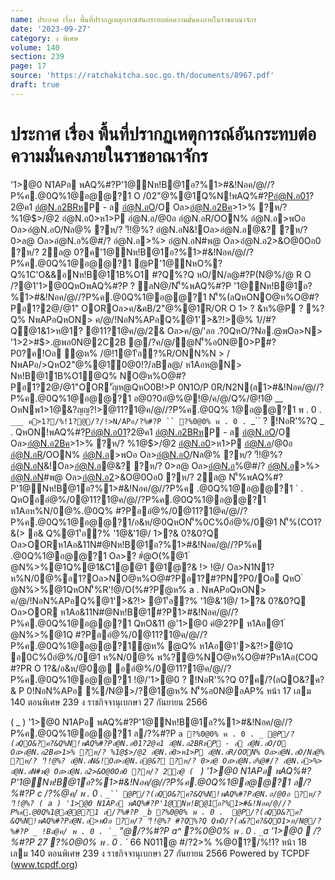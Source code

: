 ```yaml
---
name: ประกาศ เรื่อง พื้นที่ปรากฏเหตุการณ์อันกระทบต่อความมั่นคงภายในราชอาณาจักร
date: '2023-09-27'
category: ง พิเศษ
volume: 140
section: 239
page: 17
source: 'https://ratchakitcha.soc.go.th/documents/8967.pdf'
draft: true
---
```


# ประกาศ เรื่อง พื้นที่ปรากฏเหตุการณ์อันกระทบต่อความมั่นคงภายในราชอาณาจักร

'1>@0 N1APอ พAQ%#?P'1@Nห!B@1์อ?%1>#&!Nอค/@//?P%ค.@0Q%1@อ@@?1 O /02"@%@1์Q%N!พAQ%#?Pอํ@N.อ01?2@ค1 อํ@N.อ2BRหP - ล อํ@N.อO/O Oล>อํ@N.อ2Bค>1>% ?ห/? %1@$>/@2 อํ@N.อ0>ห1>P อํ@N.อ/@0อ อํ@N.อR/OON% อํ@N.อ>พOอ Oล>อํ@N.อO/Nล@% ?ห/? 'ั!!@%? อํ@N.อN&!Oล>อํ@N.อ@&? ?ห/? 0>ล@ Oล>อํ@N.อ%@#/? อํ@N.อ>%> อํ@N.อN#พ@ Oล>อํ@N.อ2>&O@0Oอ0 ?ห/? 2ล@ 0?ค'1@Nห!B@1์อ?%1>#&!Nอค/@//?P%ค.@0Q%1@อ@@?1 @P'1@NหO%? Q%1C'O&&อNห!B@1์1B%O1 #?Q%?Q หO/N/ล@#?P(N@%/@ R O /?@1'1>@0QหOพAQ%#?P ? ลN@/N'็%พAQ%#?P '1@Nห!B@1์อ?%1>#&!Nอค/@//?P%ค.@0Q%1@อ@@?1 N'็%(ลQหONO@ห%O@#?Pอ1?2@/@1" OOROล>ค/&คB/2"@%@1์R/OR O 1> ? &ห%@P ? %?Q% NพAPอQหON> ค/@/!NอN%APอQ%@1'>&?!>@% 1//#?Q@1&1>ห@1? @11?1@ค/@/2& Oล>ค/@/'ลอ .?0QหO/?Nอ.@พOล>N> '1>2>#$>.@พอ0N@2C2B @/?ค/@/ํ@N'็%อ0N@0>P#?P0?ค!Oอ ํ@ห% /@!1@1'้อ?%R/ONN%N > / NพAPอ/>QหO2"@%@1์0@0!?/ลBล@/ ห1Aอห@N> Nห!B@1์1B%O1@Q% NO@ห%O@#?Pอ1?2@/@1"OOR'ัญห@QหO0B!>P 0N1O/P 0R/N2N(ล1>#&!Nอค/@//?P%ค.@0Q%1@อ@@?1 อ@0?0อํ@%@!@/ค/@/Q%/@!1@ __ OหNพ1>1@&?ญญ?!>@11?1@ค/@//?P%ค.@0Q% 1@อ@@?1 พ . 0 . `___ ค>1?/%!1?@/?/!>N/APอ/?%#?P `` ?%0@0% พ . 0 . `_`` ? !NอR'%?Q _ . QหON!พAQ%#?Pอํ@N.อ01?2@ค1 อํ@N.อ2BRหP - ล อํ@N.อO/O Oล>อํ@N.อ2Bค>1>% ?ห/? %1@$>/@2 อํ@N.อ0>ห1>P อํ@N.อ/@0อ อํ@N.อR/OON% อํ@N.อ>พOอ Oล>อํ@N.อO/Nล@% ?ห/? 'ั!!@%? อํ@N.อN&!Oล>อํ@N.อ@&? ?ห/? 0>ล@ Oล>อํ@N.อ%@#/? อํ@N.อ>%> อํ@N.อN#พ@ Oล>อํ@N.อ2>&O@0Oอ0 ?ห/? 2ล@ N'็%พAQ%#?P'1@Nห!B@1์อ?%1>#&!Nอค/@//?P%ค .@0Q%1@อ@@?1 ` . QหOออํ@%/0@11?1@ค/@//?P%ค.@0Q%1@อ@@?1 ห1Aอห%N/0@%.@0Q% #?Pออํ@%/0@11?1@ค/@//?P%ค.@0Q%1@อ@@?1/อ&ห/@0QหON'็%0C%0์อํ@%/0@1 N'็%(CO1?&(> อ& Q%@1'้อ?% '1@&'1@/ 1>?& 0?&0?Q Oล>OORห1Aอ&11N#@Nห!B@1์อ?%1>#&!Nอค/@//?P%ค .@0Q%1@อ@@?1 Oล>? #ํ@O(%@1 ํ @N%>%@1Q%@1&C1@@1 @1ํ@?& !> !@/ Oล>N1N1? ห%N/0@%อ1?Oล>NO@ห%O@#?Pอ1?#?PN?P0/Oอ QหO ํ @N%>%@1QหON'็%R'!@/O(%#?Pํ@ห% a . NพAPอQหON> ค/@/!NอN%APอQ%@1'>&?!> @1'้อ?% '1@&'1@/ 1>?& 0?&0?Q Oล>OOR ห1Aอ&11N#@Nห!B@1์#?P1>#&!Nอค/@//?P%ค.@0Q%1@อ@@?1 QหO&11 @'1>@0 คํ@2?P ห1Aอ@1 ํ @N%>%@1Q #?Pออํ@%/0@11?1@ค/@//?P%ค.@0Q%1@อ@@?1ํ@ห% @Q% ห1Aอ@1'>&?!>@1Q อ0C%0์อํ@%/0@1 ห%N/0@% พ%?@%NO@ห%O@#?Pห1Aอ(COQ #?PR O 1?&/อ&ห/@0@ ออํ@%/0@11?1@ค/@//?P%ค.@0Q%1@อ@@?1 !@/'1>@0 ? !NอR'%?Q 0?ค/?(ลQO&?ค?& P 0!NอN%APอ %/N@>/?@1ํ@ห% N'็%อ0N@อAP% หน้า 17 เลม 140 ตอนพิเศษ 239 ง ราชกิจจานุเบกษา 27 กันยายน 2566

( _ ) '1>@0 N1APอ พAQ%#?P'1@Nห!B@1์อ?%1>#&!Nอค/@//?P%ค.@0Q%1@อ@@?1 ล/?%#?P `a ?%0@0% พ . 0 . `_`_ @P/?(ลQO&?ค?&Q%N!พAQ%#?Pอํ@N.อ01?2@ค1 อํ@N.อ2BRหP - ล อํ@N.อO/O Oล>อํ@N.อ2Bค>1>% ?ห/? %1@$>/@2 อํ@N.อ0>ห1>P อํ@N.อR/OON% Oล>อํ@N.อO/Nล@% ?ห/? 'ั!!@%? อํ@N.อN&!Oล>อํ@N.อ@&? ?ห/? 0>ล@ Oล>อํ@N.อ%@#/? อํ@N.อ>%> อํ@N.อN#พ@ Oล>อํ@N.อ2>&O@0Oอ0 ?ห/? 2ล@ ( ` ) '1>@0 N1APอ พAQ%#?P'1@Nห!B@1์อ?%1>#&!Nอค/@//?P%ค.@0Q%1@อ@@?1 ล/?%#?P _c /?%@ค/ พ . 0 . `_`` @P/?(ลQO&?ค?&Q%N!พAQ%#?Pอํ@N.อ/@0อ ?ห/? 'ั!!@%? ( a ) '1>@0 N1APอ พAQ%#?P'1@Nห!B@1์อ?%1>#&!Nอค/@//?P%ค.@0Q%1@อ@@?1 ล/?%#?P _b ?%0@0% พ . 0 . `_`` @P/?(ลQO&?ค?&Q%N!พAQ%#?Pอํ@N.อ>พOอ ?ห/? 'ั!!@%? #?Q%?Q QหO/?(ล&?ค?&QO1>ห/N@/?%#?P _ !Bล@ค/ พ . 0 . `_`` "@/?%#?P a^ ?%0@0% พ . 0 . `_`a '1>@0  /?%#?P 27 ?%0@0% พ . 0 . `_ 66 N011@ #/?2>% %@01?/%!1? หน้า 18 เลม 140 ตอนพิเศษ 239 ง ราชกิจจานุเบกษา 27 กันยายน 2566 Powered by TCPDF (www.tcpdf.org)

